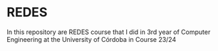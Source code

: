 # REDES
In this repository are REDES course that I did in 3rd year of Computer Engineering at the University of Córdoba in Course 23/24
